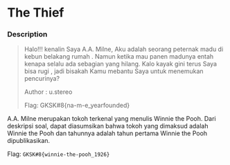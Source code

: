 # The Thief

### Description

> Halo!!! kenalin Saya A.A. Milne, Aku adalah seorang peternak madu di kebun belakang rumah . Namun ketika mau panen madunya entah kenapa selalu ada sebagian yang hilang. Kalo kayak gini terus Saya bisa rugi , jadi bisakah Kamu mebantu Saya untuk menemukan pencurinya?
>
> Author : u.stereo
>
> Flag: GKSK#8{na-m-e\_yearfounded}

A.A. Milne merupakan tokoh terkenal yang menulis Winnie the Pooh. Dari deskripsi soal, dapat diasumsikan bahwa tokoh yang dimaksud adalah Winnie the Pooh dan tahunnya adalah tahun pertama Winnie the Pooh dipublikasikan.

Flag: `GKSK#8{winnie-the-pooh_1926}`
